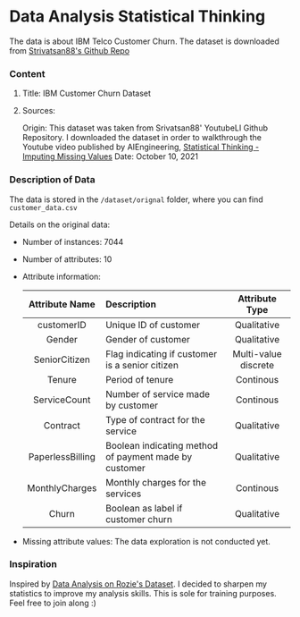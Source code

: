 # Data Analysis Statistical Thinking

The data is about IBM Telco Customer Churn. The dataset is downloaded from [Strivatsan88's Github Repo](https://github.com/srivatsan88/YouTubeLI/blob/master/dataset/churn_data_st.csv)

### Content

1. Title: IBM Customer Churn Dataset
2. Sources: 

    Origin: This dataset was taken from Srivatsan88' YoutubeLI Github Repository. I downloaded the dataset in order to walkthrough the Youtube video published by AIEngineering, [Statistical Thinking - Imputing Missing Values](https://youtu.be/JGv9gaCU0i4)
    Date: October 10, 2021
    
### Description of Data

The data is stored in the ```/dataset/orignal``` folder, where you can find ```customer_data.csv```

Details on the original data:

- Number of instances: 7044
- Number of attributes: 10
- Attribute information:

   | Attribute Name | Description | Attribute Type |
   |:---:|:---|:---:|
   | customerID | Unique ID of customer | Qualitative |
   | Gender | Gender of customer | Qualitative |
   | SeniorCitizen | Flag indicating if customer is a senior citizen | Multi-value discrete |
   | Tenure | Period of tenure | Continous |
   | ServiceCount | Number of service made by customer | Continous |
   | Contract | Type of contract for the service | Qualitative | 
   | PaperlessBilling | Boolean indicating method of payment made by customer | Qualitative |
   | MonthlyCharges | Monthly charges for the services | Continous |
   | Churn | Boolean as label if customer churn | Qualitative |
   
 - Missing attribute values: The data exploration is not conducted yet. 
 
 ### Inspiration
 
 Inspired by [Data Analysis on Rozie's Dataset](https://github.com/bedezub/data-analysis-lemonade-sales). I decided to sharpen my statistics to improve my analysis skills. This is sole for training purposes. Feel free to join along :)
